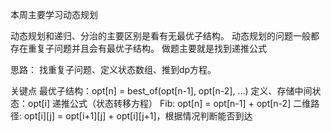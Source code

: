 本周主要学习动态规划

动态规划和递归、分治的主要区别是看有无最优子结构。
动态规划的问题一般都存在重复子问题并且会有最优子结构。
做题主要就是找到递推公式

思路：
找重复子问题、定义状态数组、推到dp方程。

关键点
最优子结构：opt[n] = best_of(opt[n-1], opt[n-2], ...)
定义、存储中间状态：opt[i]
递推公式（状态转移方程）
Fib: opt[n] = opt[n-1] + opt[n-2]
二维路径: opt[i][j] = opt[i+1][j] + opt[i][j+1]，根据情况判断能否到达